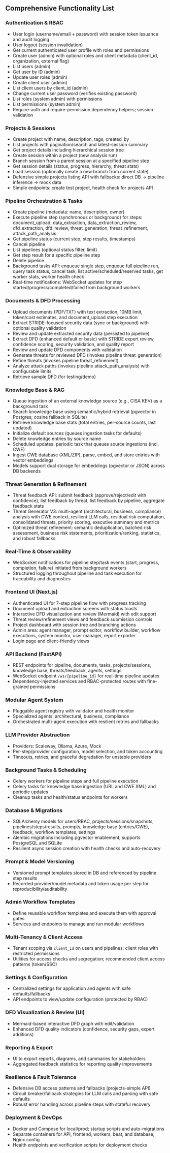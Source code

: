 ## Comprehensive Functionality List

### Authentication & RBAC
- User login (username/email + password) with session token issuance and audit logging
- User logout (session invalidation)
- Get current authenticated user profile with roles and permissions
- Create user (admin) with optional roles and client metadata (client_id, organization, external flag)
- List users (admin)
- Get user by ID (admin)
- Update user roles (admin)
- Create client user (admin)
- List client users by client_id (admin)
- Change current user password (verifies existing password)
- List roles (system admin) with permissions
- List permissions (system admin)
- Require-auth and require-permission dependency helpers; session validation

### Projects & Sessions
- Create project with name, description, tags, created_by
- List projects with pagination/search and latest-session summary
- Get project details including hierarchical session tree
- Create session within a project (new analysis run)
- Branch session from a parent session at a specified pipeline step
- Get session details (status, progress, hierarchy, threat stats)
- Load session (optionally create a new branch from current state)
- Defensive simple projects listing API with fallbacks: direct DB → pipeline inference → mock data
- Simple endpoints: create test project, health check for projects API

### Pipeline Orchestration & Tasks
- Create pipeline (metadata: name, description, owner)
- Execute pipeline step (synchronous or background) for steps: document_upload, data_extraction, data_extraction_review, dfd_extraction, dfd_review, threat_generation, threat_refinement, attack_path_analysis
- Get pipeline status (current step, step results, timestamps)
- Cancel pipeline
- List pipelines (optional status filter, limit)
- Get step result for a specific pipeline step
- Delete pipeline
- Background tasks API: enqueue single step, enqueue full pipeline run, query task status, cancel task, list active/scheduled/reserved tasks, get worker stats, worker health check
- Real-time notifications: WebSocket updates for step started/progress/completed/failed from background workers

### Documents & DFD Processing
- Upload documents (PDF/TXT) with text extraction, 10MB limit, token/cost estimates, and document_upload step execution
- Extract STRIDE-focused security data (sync or background) with optional quality validation
- Review and update extracted security data (persisted to pipeline)
- Extract DFD (enhanced default or basic) with STRIDE expert review, confidence scoring, security validation, and quality report
- Review and update DFD components with validation
- Generate threats for reviewed DFD (invokes pipeline threat_generation)
- Refine threats (invokes pipeline threat_refinement)
- Analyze attack paths (invokes pipeline attack_path_analysis) with configurable limits
- Retrieve sample DFD (for testing/demo)

### Knowledge Base & RAG
- Queue ingestion of an external knowledge source (e.g., CISA KEV) as a background task
- Search knowledge base using semantic/hybrid retrieval (pgvector in Postgres; cosine fallback in SQLite)
- Retrieve knowledge base stats (total entries, per-source counts, last updated)
- Initialize default sources (queues ingestion tasks for defaults)
- Delete knowledge entries by source name
- Scheduled updates: periodic task that queues source ingestions (incl. CWE)
- Ingest CWE database (XML/ZIP), parse, embed, and store entries with vector embeddings
- Models support dual storage for embeddings (pgvector or JSON) across DB backends

### Threat Generation & Refinement
- Threat feedback API: submit feedback (approve/reject/edit with confidence), list feedback by threat, list feedback by pipeline, aggregate feedback stats
- Threat Generator V3: multi-agent (architectural, business, compliance) analysis with CWE context, resilient LLM calls, residual risk computation, consolidated threats, priority scoring, executive summary and metrics
- Optimized threat refinement: semantic deduplication, batched risk assessment, business risk statements, prioritization/ranking, statistics, and robust fallbacks

### Real-Time & Observability
- WebSocket notifications for pipeline step/task events (start, progress, completion, failure) initiated from background workers
- Structured logging throughout pipeline and task execution for traceability and diagnostics


### Frontend UI (Next.js)
- Authenticated UI for 7-step pipeline flow with progress tracking
- Document upload and extraction screens with status toasts
- Interactive DFD visualization and review (Mermaid) with edit support
- Threat review/refinement views and feedback submission controls
- Project dashboard with session tree and branching actions
- Admin area: agent manager, prompt editor, workflow builder, workflow executions, system monitor, user manager, report exporter
- Login page and client-friendly views

### API Backend (FastAPI)
- REST endpoints for pipeline, documents, tasks, projects/sessions, knowledge base, threats/feedback, agents, settings
- WebSocket endpoint `/ws/{pipeline_id}` for real-time pipeline updates
- Dependency-injected services and RBAC-protected routes with fine-grained permissions

### Modular Agent System
- Pluggable agent registry with validator and health monitor
- Specialized agents: architectural, business, compliance
- Orchestrated multi-agent execution with resilient retries and fallbacks

### LLM Provider Abstraction
- Providers: Scaleway, Ollama, Azure, Mock
- Per-step/provider configuration, model selection, and token accounting
- Timeouts, retries, and graceful degradation for unstable providers

### Background Tasks & Scheduling
- Celery workers for pipeline steps and full pipeline execution
- Celery tasks for knowledge base ingestion (URL and CWE XML) and periodic updates
- Cleanup tasks and health/status endpoints for workers

### Database & Migrations
- SQLAlchemy models for users/RBAC, projects/sessions/snapshots, pipelines/steps/results, prompts, knowledge base (entries/CWE), feedback, workflow templates, settings
- Alembic migrations including pgvector enablement; supports PostgreSQL and SQLite
- Resilient async session creation with health checks and auto-recovery

### Prompt & Model Versioning
- Versioned prompt templates stored in DB and referenced by pipeline step results
- Recorded provider/model metadata and token usage per step for reproducibility/auditability

### Admin Workflow Templates
- Define reusable workflow templates and execute them with approval gates
- Services and endpoints to manage and run modular workflows

### Multi-Tenancy & Client Access
- Tenant scoping via `client_id` on users and pipelines; client roles with restricted permissions
- Utilities for access checks and segregation; recommended client access patterns (token/SSO)

### Settings & Configuration
- Centralized settings for application and agents with safe defaults/fallbacks
- API endpoints to view/update configuration (protected by RBAC)

### DFD Visualization & Review (UI)
- Mermaid-based interactive DFD graph with edit/validation
- Enhanced DFD quality indicators (confidence, security gaps, expert additions)

### Reporting & Export
- UI to export reports, diagrams, and summaries for stakeholders
- Aggregated feedback statistics for reporting quality improvements

### Resilience & Fault Tolerance
- Defensive DB access patterns and fallbacks (projects-simple API)
- Circuit breaker/fallback strategies for LLM calls and parsing with safe defaults
- Robust error handling across pipeline steps with stateful recovery

### Deployment & DevOps
- Docker and Compose for local/prod; startup scripts and auto-migrations
- Separate containers for API, frontend, workers, beat, and database; Nginx config
- Health endpoints and verification scripts for deployment checks

